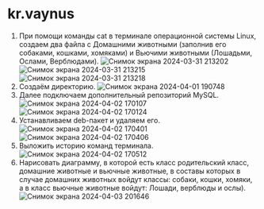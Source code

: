 ﻿# kr.vaynus
1. При помощи команды cat в терминале операционной системы Linux, создаем два файла с Домашними животными (заполнив его собаками, кошками, хомяками) и Вьючими животными (Лошадьми, Ослами, Верблюдами).
![Снимок экрана 2024-03-31 213202](https://github.com/vaynus/kr.vaynus/assets/137491734/186687c8-32be-43d6-8f65-763e95679bc9)
![Снимок экрана 2024-03-31 213215](https://github.com/vaynus/kr.vaynus/assets/137491734/534cf60f-8437-4099-8094-51ed3b45f671)
![Снимок экрана 2024-03-31 213218](https://github.com/vaynus/kr.vaynus/assets/137491734/9112b78d-5144-4b35-81e2-0d1a0918ff77)
2. Создаём директорию.
![Снимок экрана 2024-04-01 190748](https://github.com/vaynus/kr.vaynus/assets/137491734/2f555869-5dfa-481c-a429-ec6f5da867c2)
3. Далее подключаем дополнительный репозиторий MySQL.
![Снимок экрана 2024-04-02 170107](https://github.com/vaynus/kr.vaynus/assets/137491734/73d5dd4c-700e-444e-9c7d-fa1a896df331)
![Снимок экрана 2024-04-02 170124](https://github.com/vaynus/kr.vaynus/assets/137491734/d4e5a6b3-012b-4b5c-b6fe-9c538e156bb0)
4. Устанавливаем deb-пакет и удаляем его.
![Снимок экрана 2024-04-02 170401](https://github.com/vaynus/kr.vaynus/assets/137491734/d242c3cc-2da4-48f0-9b14-dba556fd23c3)
![Снимок экрана 2024-04-02 170406](https://github.com/vaynus/kr.vaynus/assets/137491734/9686e24f-db50-49c3-b862-97b6bd5c3fcc)
5. Выложить историю команд терминала.
![Снимок экрана 2024-04-02 170512](https://github.com/vaynus/kr.vaynus/assets/137491734/cac109c3-b60f-4c64-92b4-83d731e06472)
6. Нарисовать диаграмму, в которой есть класс родительский класс, домашние
животные и вьючные животные, в составы которых в случае домашних
животных войдут классы: собаки, кошки, хомяки, а в класс вьючные животные
войдут: Лошади, верблюды и ослы).
![Снимок экрана 2024-04-03 201646](https://github.com/vaynus/kr.vaynus/assets/137491734/39c31af9-b95d-4fcd-9c6a-a44cd8e0646f)

